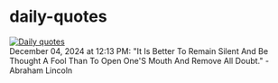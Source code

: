 # daily-quotes
[![Daily quotes](https://github.com/ceepu8/daily-quotes/actions/workflows/daily-quote.yml/badge.svg)](https://github.com/ceepu8/daily-quotes/actions/workflows/daily-quote.yml)<br/>
December 04, 2024 at 12:13 PM: "It Is Better To Remain Silent And Be Thought A Fool Than To Open One'S Mouth And Remove All Doubt." - Abraham Lincoln
